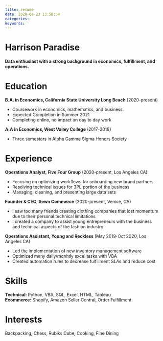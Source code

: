 ```yaml
---
title: resume
date: 2020-08-23 13:56:54
categories:
keywords:
---
```


# Harrison Paradise


#### Data enthusiast with a strong background in economics, fulfillment, and operations.


Education
=========
**B.A. in Economics, California State University Long Beach** (2020-present)

- Coursework in economics, mathematics, and business.
- Expected Completion in Summer 2021
- Completing online, no impact on day to day work

**A.A in Economics, West Valley College** (2017-2019)

- Three semesters in Alpha Gamma Sigma Honors Society

Experience
=========
**Operations Analyst, Five Four Group** (2020-present, Los Angeles CA)

- Focusing on optimizing workflows for onboarding new brand partners
- Resolving technical issues for 3PL portion of the business
- Managing, cleaning, and presenting large data sets

**Founder & CEO, Sewn Commerce** (2020-present, Venice, CA)

- I saw too many friends creating clothing companies that lost momentum due to their personal technical limitations
- I created a company to assist young entrepreneurs with the business and technical aspects of the fashion industry

**Operations Assistant, Young and Reckless** (May 2019-Oct 2020, Los Angeles CA)

- Led the implementation of new inventory management software
- Optimized many daily/monhtly excel tasks with VBA 
- Created automation rules to decrease fulfillment SLAs and reduce cost

Skills
======
**Technical:** Python, VBA, SQL, Excel, HTML, Tableau\
**Ecommerce:** Shopify, Amazon Seller Central, Order Fulfillment

Interests
=========
Backpacking, Chess, Rubiks Cube, Cooking, Fine Dining  
